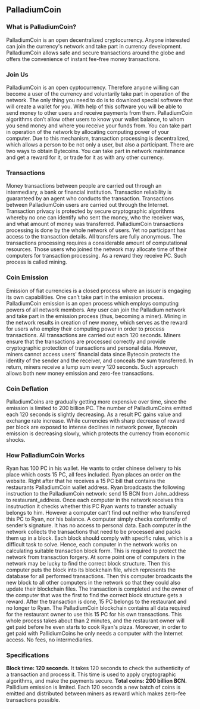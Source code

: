 ## PalladiumCoin

### What is PalladiumCoin?
PalladiumCoin is an open decentralized cryptocurrency. Anyone interested can join the currency's network and take part in currency development.
PalladiumCoin allows safe and secure transactions around the globe and offers the convenience of instant fee-free money transactions.

### Join Us
PalladiumCoin is an open cyptocurrency. Therefore anyone willing can become a user of the currency and voluntarily take part in operation of the network. The only thing you need to do is to download special software that will create a wallet for you. With help of this software you will be able to send money to other users and receive payments from them.
PalladiumCoin algorithms don’t allow other users to know your wallet balance, to whom you send money and where you receive your funds from.
You can take part in operation of the network by allocating computing power of your computer. Due to this mechanism, transaction processing is decentralized, which allows a person to be not only a user, but also a participant.
There are two ways to obtain Bytecoins. You can take part in network maintenance and get a reward for it, or trade for it as with any other currency.

### Transactions
Money transactions between people are carried out through an intermediary, a bank or financial institution. Transaction reliability is guaranteed by an agent who conducts the transaction.
Transactions between PalladiumCoin users are carried out through the Internet. Transaction privacy is protected by secure cryptographic algorithms whereby no one can identify who sent the money, who the receiver was, and what amount of money was transferred.
PalladiumCoin transactions processing is done by the whole network of users. Yet no participant has access to the transaction details. All transfers are fully anonymous.
The transactions processing requires a considerable amount of computational resources. Those users who joined the network may allocate time of their computers for transaction processing. As a reward they receive PC. Such process is called mining.

### Coin Emission
Emission of fiat currencies is a closed process where an issuer is engaging its own capabilities. One can’t take part in the emission process.
PalladiumCoin emission is an open process which employs computing powers of all network members. Any user can join the Palladium network and take part in the emission process (thus, becoming a miner).
Mining in the network results in creation of new money, which serves as the reward for users who employ their computing power in order to process transactions.
All transactions are carried out each 120 seconds. Miners ensure that the transactions are processed correctly and provide cryptographic protection of transactions and personal data. However, miners cannot access users' financial data since Bytecoin protects the identity of the sender and the receiver, and conceals the sum transferred.
In return, miners receive a lump sum every 120 seconds. Such approach allows both new money emission and zero-fee transactions.

### Coin Deflation
PalladiumCoins are gradually getting more expensive over time, since the emission is limited to 200 billion PC. The number of PalladiumCoins emitted each 120 seconds is slightly decreasing. As a result PC gains value and exchange rate increase.
While currencies with sharp decrease of reward per block are exposed to intense declines in network power, Bytecoin emission is decreasing slowly, which protects the currency from economic shocks.

### How PalladiumCoin Works
Ryan has 100 PC in his wallet. He wants to order chinese delivery to his place which costs 15 PC, all fees included.
Ryan places an order on the website. Right after that he receives a 15 PC bill that contains the restaurants PalladiumCoin wallet address. Ryan broadcasts the following instruction to the PalladiumCoin network: send 15 BCN from John_address to restaurant_address.
Once each computer in the network receives this insutruction it checks whether this PC Ryan wants to transfer actually belongs to him. However a computer can’t find out neither who transferred this PC to Ryan, nor his balance. A computer simply checks conformity of sender’s signature. It has no access to personal data. 
Each computer in the network collects the transactions that need to be processed and packs them up in a block. Each block should comply with specific rules, which is a difficult task to solve. Hence, each computer in the network works on calculating suitable transaction block form. This is required to protect the network from transaction forgery.
At some point one of computers in the network may be lucky to find the correct block structure. Then this computer puts the block into its blockchain file, which represents the database for all performed transactions. Then this computer broadcasts the new block to all other computers in the network so that they could also update their blockchain files. The transaction is completed and the owner of the computer that was the first to find the correct block structure gets a reward.
After the transaction is done, 15 PC belongs to the restaurant and no longer to Ryan. The PalladiumCoin blockchain contains all data required for the restaurant owner to use this 15 PC for his own transactions.
This whole process takes about than 2 minutes, and the restaurant owner will get paid before he even starts to cook Ryan's pizza. Moreover, in order to get paid with PallidiumCoins he only needs a computer with the Internet access. No fees, no intermediaries.

### Specifications
**Block time: 120 seconds.** It takes 120 seconds to check the authenticity of a transaction and process it. This time is used to apply cryptographic algorithms, and make the payments secure.
**Total coins: 200 billion BCN.** Pallidium emission is limited. Each 120 seconds a new batch of coins is emitted and distributed between miners as reward which makes zero-fee transactions possible.
